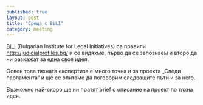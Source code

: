 ```yaml
---
published: true
layout: post
title: "Среща с BiLI"
category: meeting
---
```


[BiLI](http://bili-bg.org/) (Bulgarian Institute for Legal Initiatives)
са правили http://judicialprofiles.bg/ и се видяхме, първо да се запознаем и второ
да ни разкажат за една своя идея.

Освен това тяхната експертиза е много точна и за проекта „Следи парламента“ и ще се опитаме
да поговорим следващите пъти и за него.

Възможно най-скоро ще ни пратят brief с описание на проект по тяхна идея.